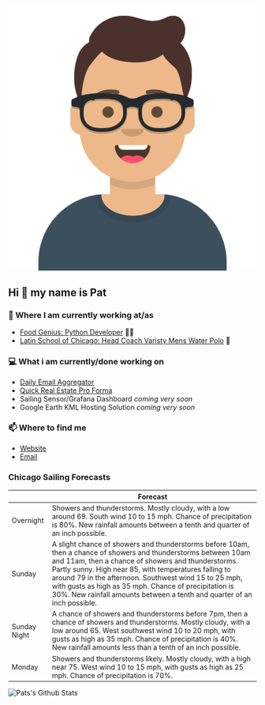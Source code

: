 [![Social banner for p-j-falconer](https://raw.githubusercontent.com/P-J-FALCONER/P-J-FALCONER/master/assets/avataaars.svg)](https://patfalconer.com/)
## Hi :wave: my name is Pat

### 💼 Where I am currently working at/as
- [Food Genius: Python Developer](https://getfoodgenius.com/) 🍔🐍
- [Latin School of Chicago: Head Coach Varisty Mens Water Polo](https://www.latinschool.org/) 🤽


### 💻 What i am currently/done working on
 - [Daily Email Aggregator](https://github.com/P-J-FALCONER/dott_daily_mail)
 - [Quick Real Estate Pro Forma](https://github.com/P-J-FALCONER/henry)
 - Sailing Sensor/Grafana Dashboard *coming very soon*
 - Google Earth KML Hosting Solution *coming very soon*

### 📫 Where to find me
 - [Website](https://patfalconer.com/)
 - [Email](mailto:patrick.j.falconer@gmail.com)


### Chicago Sailing Forecasts
|   | Forecast  |
|---|---|
| Overnight | Showers and thunderstorms. Mostly cloudy, with a low around 69. South wind 10 to 15 mph. Chance of precipitation is 80%. New rainfall amounts between a tenth and quarter of an inch possible. |
| Sunday | A slight chance of showers and thunderstorms before 10am, then a chance of showers and thunderstorms between 10am and 11am, then a chance of showers and thunderstorms. Partly sunny. High near 85, with temperatures falling to around 79 in the afternoon. Southwest wind 15 to 25 mph, with gusts as high as 35 mph. Chance of precipitation is 30%. New rainfall amounts between a tenth and quarter of an inch possible. |
| Sunday Night | A chance of showers and thunderstorms before 7pm, then a chance of showers and thunderstorms. Mostly cloudy, with a low around 65. West southwest wind 10 to 20 mph, with gusts as high as 35 mph. Chance of precipitation is 40%. New rainfall amounts less than a tenth of an inch possible. |
| Monday | Showers and thunderstorms likely. Mostly cloudy, with a high near 75. West wind 10 to 15 mph, with gusts as high as 25 mph. Chance of precipitation is 70%. |

![Pats's Github Stats](https://github-readme-stats.vercel.app/api?username=p-j-falconer&show_icons=true&theme=radical)
